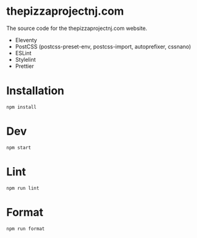 # thepizzaprojectnj.com

The source code for the thepizzaprojectnj.com website.

-   Eleventy
-   PostCSS (postcss-preset-env, postcss-import, autoprefixer, cssnano)
-   ESLint
-   Stylelint
-   Prettier

# Installation

```shell
npm install
```

# Dev

```shell
npm start
```

# Lint

```shell
npm run lint
```

# Format

```shell
npm run format
```
